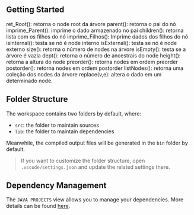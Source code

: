 ## Getting Started

ret_Root(): retorna o node root da árvore 
parent(): retorna o pai do nó
imprime_Parent(): imprime o dado armazenado no pai 
children(): retorna lista com os filhos do nó 
imprime_Filhos(): Imprime dados dos filhos do nó 
isInternal(): testa se nó é node interno 
isExternal(): testa se nó é node 
externo size(): retorna o número de nodes na árvore 
isEmpty(): testa se a árvore é vazia 
dept(): retorna o número de ancestrais do node 
height(): retorna a altura do node 
preorder(): retorna nodes em ordem preorder 
postorder(): retorna nodes em ordem postorder 
listNodes(): retorna uma coleção dos nodes da árvore
replace(v,e): altera o dado em um determinado node.

<!-- public class Teste_Tree { 
    public static void main(String[] args ) {

        Tree x = new Tree(); 
        x.insert_root(0);

        Node_Tree no_1 = new Node_Tree(1); 
        Node_Tree no_2 = new Node_Tree(2); 
        Node_Tree no_3 = new Node_Tree(3); 
        Node_Tree no_4 = new Node_Tree(4);
        Node_Tree no_5 = new Node_Tree(5);

        x.root.firstChild = no_1; 
        no_1.parent = x.root; 
        no_1.next = no_2;
        no_2.parent = x.root; 
        no_2.next = no_3;
        no_3.parent = x.root;
        no_2.firstChild = no_4; 
        no_4.parent = no_2;
        no_4.next = no_5;
        no_5.parent = no_2;

        x.root.posorder(); 
    }
} -->

<!-- public class Teste_Tree { 
    public static void main(String[] args ) {

        Tree x = new Tree(); 
        x.insert_root(0);

        Node_Tree no_1 = new Node_Tree(1); 
        Node_Tree no_2 = new Node_Tree(2); 
        Node_Tree no_3 = new Node_Tree(3); 
        Node_Tree no_4 = new Node_Tree(4);
        Node_Tree no_5 = new Node_Tree(5);
        Node_Tree no_6 = new Node_Tree(6); 
        Node_Tree no_7 = new Node_Tree(7); 
        Node_Tree no_8 = new Node_Tree(8); 
        Node_Tree no_9 = new Node_Tree(9); 
        Node_Tree no_10 = new Node_Tree(10); 
        Node_Tree no_11 = new Node_Tree(11);

        x.root.firstChild = no_1;

        no_1.parent = x.root; 
        no_1.next = no_5;
        no_5.next = no_8; 
        no_5.parent = x.root; 
        no_8.parent = x.root;

        no_1.firstChild = no_2; 
        no_2.next = no_3; 
        no_3.next = no_4; 
        no_2.parent = no_1; 
        no_3.parent = no_1; 
        no_4.parent = no_1;

        no_5.firstChild=no_6; 
        no_6.next = no_7; 
        no_6.parent = no_5; 
        no_7.parent = no_5;
        
        no_8.firstChild = no_9; 
        no_9.next = no_10; 
        no_10.next = no_11; 
        no_9.parent = no_8;
        no_10.parent = no_8; 
        no_11.parent = no_8;
        x.root.preorder();
      
    }
} -->

## Folder Structure

The workspace contains two folders by default, where:

- `src`: the folder to maintain sources
- `lib`: the folder to maintain dependencies

Meanwhile, the compiled output files will be generated in the `bin` folder by default.

> If you want to customize the folder structure, open `.vscode/settings.json` and update the related settings there.

## Dependency Management

The `JAVA PROJECTS` view allows you to manage your dependencies. More details can be found [here](https://github.com/microsoft/vscode-java-dependency#manage-dependencies).
